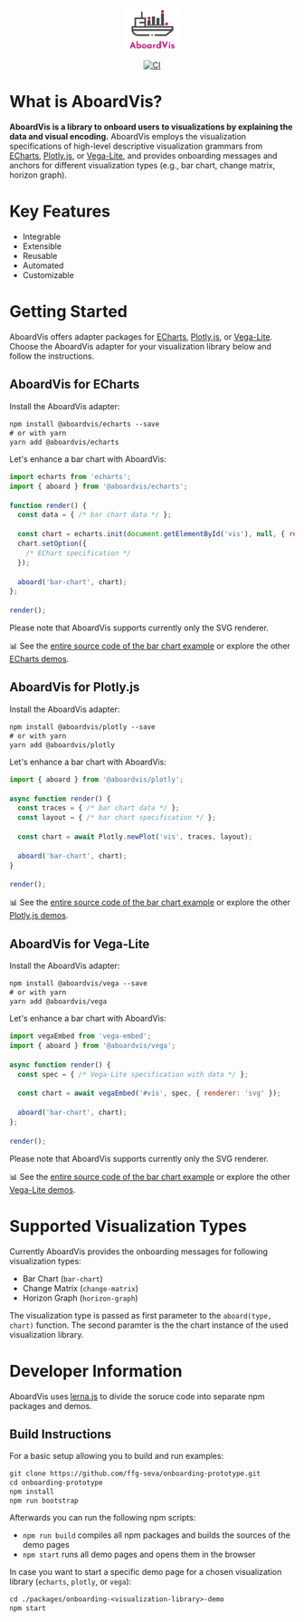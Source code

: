 <p align="center"><img src="/docs/img/logo.png" alt="AboardVis" width="20%" /></p>
<p align="center">
  <a href="https://github.com/ffg-seva/onboarding-prototype/actions">
    <img src="https://github.com/ffg-seva/onboarding-prototype/workflows/Build%20and%20deploy%20demos/badge.svg?branch=develop" alt="CI" />
  </a>
</p>


# What is AboardVis?

**AboardVis is a library to onboard users to visualizations by explaining the data and visual encoding.** AboardVis employs the visualization specifications of high-level descriptive visualization grammars from [ECharts](https://echarts.apache.org), [Plotly.js](https://plotly.com/javascript/), or [Vega-Lite](https://vega.github.io/vega-lite), and provides onboarding messages and anchors for different visualization types (e.g., bar chart, change matrix, horizon graph).

# Key Features

* Integrable
* Extensible
* Reusable
* Automated
* Customizable

# Getting Started

AboardVis offers adapter packages for [ECharts](https://echarts.apache.org), [Plotly.js](https://plotly.com/javascript/), or [Vega-Lite](https://vega.github.io/vega-lite). Choose the AboardVis adapter for your visualization library below and follow the instructions.

## AboardVis for ECharts

Install the AboardVis adapter:

```
npm install @aboardvis/echarts --save
# or with yarn
yarn add @aboardvis/echarts
```

Let's enhance a bar chart with AboardVis:

```js
import echarts from 'echarts';
import { aboard } from '@aboardvis/echarts';

function render() {
  const data = { /* bar chart data */ };

  const chart = echarts.init(document.getElementById('vis'), null, { renderer: 'svg' });
  chart.setOption({
    /* EChart specification */
  });

  aboard('bar-chart', chart);
};

render();
```

Please note that AboardVis supports currently only the SVG renderer.

📊 See the [entire source code of the bar chart example](./packages/onboarding-echarts-demo/src/bar-chart.js) or explore the other [ECharts demos](https://ffg-seva.github.io/onboarding-prototype/demos/onboarding-echarts-demo/build/).


## AboardVis for Plotly.js

Install the AboardVis adapter:

```
npm install @aboardvis/plotly --save
# or with yarn
yarn add @aboardvis/plotly
```

Let's enhance a bar chart with AboardVis:

```js
import { aboard } from '@aboardvis/plotly';

async function render() {
  const traces = { /* bar chart data */ };
  const layout = { /* bar chart specification */ };

  const chart = await Plotly.newPlot('vis', traces, layout);

  aboard('bar-chart', chart);
}

render();
```

📊 See the [entire source code of the bar chart example](./packages/onboarding-plotly-demo/src/bar-chart.js) or explore the other [Plotly.js demos](https://ffg-seva.github.io/onboarding-prototype/demos/onboarding-plotly-demo/build/).


## AboardVis for Vega-Lite

Install the AboardVis adapter:

```
npm install @aboardvis/vega --save
# or with yarn
yarn add @aboardvis/vega
```

Let's enhance a bar chart with AboardVis:

```js
import vegaEmbed from 'vega-embed';
import { aboard } from '@aboardvis/vega';

async function render() {
  const spec = { /* Vega-Lite specification with data */ };

  const chart = await vegaEmbed('#vis', spec, { renderer: 'svg' });

  aboard('bar-chart', chart);
};

render();
```

Please note that AboardVis supports currently only the SVG renderer.

📊 See the [entire source code of the bar chart example](./packages/onboarding-vega-demo/src/bar-chart.js) or explore the other [Vega-Lite demos](https://ffg-seva.github.io/onboarding-prototype/demos/onboarding-vega-demo/build/).


# Supported Visualization Types

Currently AboardVis provides the onboarding messages for following visualization types:

* Bar Chart (`bar-chart`)
* Change Matrix (`change-matrix`)
* Horizon Graph (`horizon-graph`)

The visualization type is passed as first parameter to the `aboard(type, chart)` function. The second paramter is the the chart instance of the used visualization library.


# Developer Information

AboardVis uses [lerna.js](https://[lernajs.org](https://lerna.js.org/)) to divide the soruce code into separate npm packages and demos.


## Build Instructions

For a basic setup allowing you to build and run examples:

```
git clone https://github.com/ffg-seva/onboarding-prototype.git
cd onboarding-prototype
npm install
npm run bootstrap
```

Afterwards you can run the following npm scripts:

* `npm run build` compiles all npm packages and builds the sources of the demo pages
* `npm start` runs all demo pages and opens them in the browser

In case you want to start a specific demo page for a chosen visualization library (`echarts`, `plotly`, or `vega`):

```
cd ./packages/onboarding-<visualization-library>-demo
npm start
```

<!--
## Publish (internal)

TBD
-->
